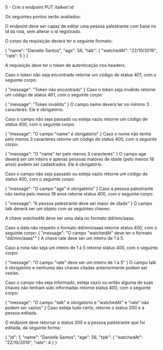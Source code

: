 5 - Crie o endpoint PUT /talker/:id

Os seguintes pontos serão avaliados:

O endpoint deve ser capaz de editar uma pessoa palestrante com base no id da rota, sem alterar o id registrado.

O corpo da requisição deverá ter o seguinte formato:

{
  "name": "Danielle Santos",
  "age": 56,
  "talk": {
    "watchedAt": "22/10/2019",
    "rate": 5
  }
}

A requisição deve ter o token de autenticação nos headers.

Caso o token não seja encontrado retorne um código de status 401, com o seguinte corpo:

{
  "message": "Token não encontrado"
}
Caso o token seja inválido retorne um código de status 401, com o seguinte corpo:

{
  "message": "Token inválido"
}
O campo name deverá ter no mínimo 3 caracteres. Ele é obrigatório.

Caso o campo não seja passado ou esteja vazio retorne um código de status 400, com o seguinte corpo:

{
  "message": "O campo \"name\" é obrigatório"
}
Caso o nome não tenha pelo menos 3 caracteres retorne um código de status 400, com o seguinte corpo:

{
  "message": "O \"name\" ter pelo menos 3 caracteres"
}
O campo age deverá ser um inteiro e apenas pessoas maiores de idade (pelo menos 18 anos) podem ser cadastrados. Ele é obrigatório.

Caso o campo não seja passado ou esteja vazio retorne um código de status 400, com o seguinte corpo:

{
  "message": "O campo \"age\" é obrigatório"
}
Caso a pessoa palestrante não tenha pelo menos 18 anos retorne status 400, com o seguinte corpo:

{
  "message": "A pessoa palestrante deve ser maior de idade"
}
O campo talk deverá ser um objeto com as seguintes chaves:

A chave watchedAt deve ser uma data no formato dd/mm/aaaa.

Caso a data não respeito o formato dd/mm/aaaa retorne status 400, com o seguinte corpo:
{
  "message": "O campo \"watchedAt\" deve ter o formato \"dd/mm/aaaa\""
}
A chave rate deve ser um inteiro de 1 à 5.

Caso a nota não seja um inteiro de 1 à 5 retorne status 400, com o seguinte corpo:

{
  "message": "O campo \"rate\" deve ser um inteiro de 1 à 5"
}
O campo talk é obrigatório e nenhuma das chaves citadas anteriormente podem ser vazias.

Caso o campo não seja informado, esteja vazio ou então alguma de suas chaves não tenham sido informadas retorne status 400, com o seguinte corpo:

{
  "message": "O campo \"talk\" é obrigatório e \"watchedAt\" e \"rate\" não podem ser vazios"
}
Caso esteja tudo certo, retorne o status 200 e a pessoa editada.

O endpoint deve retornar o status 200 e a pessoa palestrante que foi editada, da seguinte forma:

{
  "id": 1,
 "name": "Danielle Santos",
  "age": 56,
  "talk": {
    "watchedAt": "22/10/2019",
    "rate": 4
  }
}